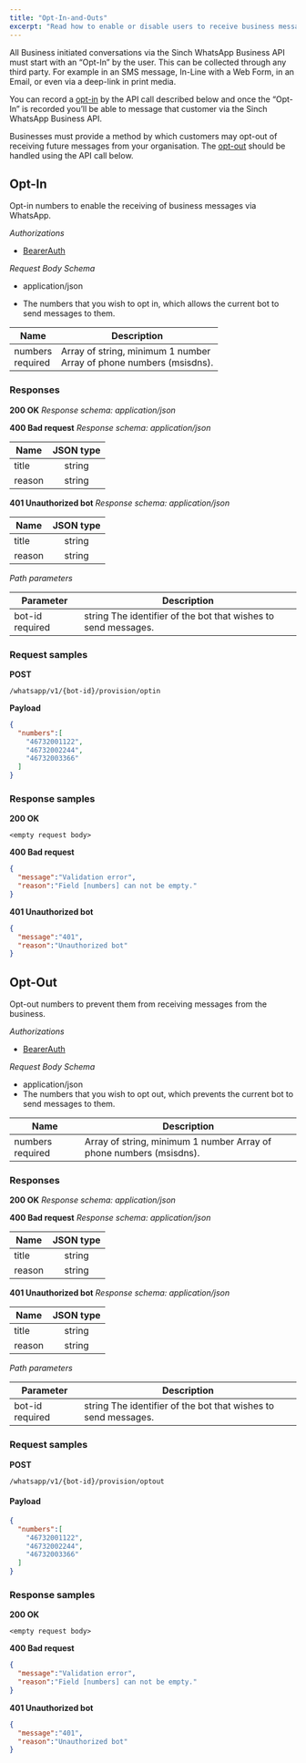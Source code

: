 ```yaml
---
title: "Opt-In-and-Outs"
excerpt: "Read how to enable or disable users to receive business messages via WhatsApp via Sinch WhatsApp API."
---
```

All Business initiated conversations via the Sinch WhatsApp Business API must start with an “Opt-In” by the user. This can be collected through any third party. For example in an SMS message, In-Line with a Web Form, in an Email, or even via a deep-link in print media.

You can record a [opt-in](doc:whatsapp-opt-in-and-outs#section-opt-in) by the API call described below and once the “Opt-In” is recorded you’ll be able to message that customer via the Sinch WhatsApp Business API.

Businesses must provide a method by which customers may opt-out of receiving future messages from your organisation. The [opt-out](doc:whatsapp-opt-in-and-outs#section-opt-out) should be handled using the API call below.

## Opt-In


Opt-in numbers to enable the receiving of business messages via WhatsApp.

*Authorizations*  
-   [BearerAuth](doc:whatsapp-introduction#section-bearerauth)

*Request Body Schema*  
-   application/json

- The numbers that you wish to opt in, which allows the current bot to send messages to them.

<div class="magic-block-html">
      <div class="marked-table">
       <table>
         <thead>
           <tr>
             <th>Name</th>
             <th>Description</th>
             </tr>
           </thead>
         <tbody>
           <tr class="row-odd">
             <td>numbers <br>
               <span class="req-red">required</span></td>
             <td><span class="type-grey">Array of string, minimum 1 number</span> <br>
               Array of phone numbers (msisdns).</td>
           </tr>
         </tbody>
       </table>
     </div>
</div>


### Responses

**200 OK**
*Response schema: application/json*

**400 Bad request**
*Response schema: application/json*

| Name   | JSON type |
| ------ | :-------: |
| title  |   string  |
| reason |   string  |

**401 Unauthorized bot**
*Response schema: application/json*

| Name   | JSON type |
| ------ | :-------: |
| title  |   string  |
| reason |   string  |


*Path parameters*

<div class="magic-block-html">
      <div class="marked-table">
       <table>
       <thead>
         <tr>
           <th>Parameter</th>
           <th>Description</th>
           </tr>
         </thead>
         <tbody>
           <tr class="odd">
             <td align="left">bot-id
               <span class="req-red">required</span>
             </td>
             <td align="left"><span class="type-grey">string</span>
               The identifier of the bot that wishes to send messages.
             </td>
           </tr>
         </tbody>
       </table>
     </div>
</div>

### Request samples

**POST**

```text
/whatsapp/v1/{bot-id}/provision/optin
```

**Payload**

```json
{
  "numbers":[
    "46732001122",
    "46732002244",
    "46732003366"
  ]
}
```

### Response samples

**200 OK**

```text
<empty request body>
```

**400 Bad request**

```json
{
  "message":"Validation error",
  "reason":"Field [numbers] can not be empty."
}
```

**401 Unauthorized bot**

```json
{
  "message":"401",
  "reason":"Unauthorized bot"
}
```

## Opt-Out

Opt-out numbers to prevent them from receiving messages from the business.

*Authorizations*  
-   [BearerAuth](doc:whatsapp-introduction#section-bearerauth)

*Request Body Schema*

- application/json
- The numbers that you wish to opt out, which prevents the current bot to send messages to them.

<div class="magic-block-html">
      <div class="marked-table">
       <table>
       <thead>
         <tr>
           <th>Name</th>
           <th>Description</th>
           </tr>
         </thead>
         <tbody>
           <tr class="row-odd">
             <td>numbers
               <span class="req-red">required</span></td>
             <td><span class="type-grey">Array of string, minimum 1 number</span>
               Array of phone numbers (msisdns).</td>
           </tr>
         </tbody>
       </table>
     </div>
</div>

### Responses

**200 OK**
*Response schema: application/json*

**400 Bad request**
*Response schema: application/json*

| Name   | JSON type |
| ------ | :-------: |
| title  |   string  |
| reason |   string  |

**401 Unauthorized bot**
*Response schema: application/json*

| Name   | JSON type |
| ------ | :-------: |
| title  |   string  |
| reason |   string  |

*Path parameters*


<div class="magic-block-html">
      <div class="marked-table">
       <table>
       <thead>
         <tr>
           <th>Parameter</th>
           <th>Description</th>
           </tr>
         </thead>
         <tbody>
           <tr class="odd">
             <td align="left">bot-id
               <span class="req-red">required</span>
             </td>
             <td align="left"><span class="type-grey">string</span>
               The identifier of the bot that wishes to send messages.
             </td>
           </tr>
         </tbody>
       </table>
     </div>
</div>

### Request samples

**POST**

```text
/whatsapp/v1/{bot-id}/provision/optout
```

#### Payload

```json
{
  "numbers":[
    "46732001122",
    "46732002244",
    "46732003366"
  ]
}
```

### Response samples

**200 OK**

```text
<empty request body>
```

**400 Bad request**

```json
{
  "message":"Validation error",
  "reason":"Field [numbers] can not be empty."
}
```

**401 Unauthorized bot**

```json
{
  "message":"401",
  "reason":"Unauthorized bot"
}
```
